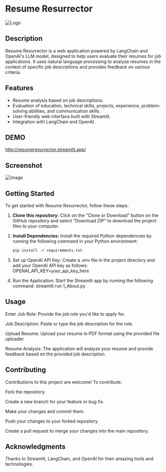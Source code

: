 # Resume Resurrector

![Logo](./images/inverted_panda.png)

## Description

Resume Resurrector is a web application powered by LangChain and OpenAI's LLM model, designed to help users evaluate their resumes for job applications. It uses natural language processing to analyze resumes in the context of specific job descriptions and provides feedback on various criteria.

## Features

- Resume analysis based on job descriptions.
- Evaluation of education, technical skills, projects, experience, problem-solving abilities, and communication skills.
- User-friendly web interface built with Streamlit.
- Integration with LangChain and OpenAI.

## DEMO
http://resumeresurrector.streamlit.app/

## Screenshot
![image](https://github.com/TripleJ160/ResumeResurrector/assets/83926918/b51a3d6a-9733-42c4-8344-d2426cb4d0b2)

## Getting Started

To get started with Resume Resurrector, follow these steps:

1. **Clone this repository:** Click on the "Clone or Download" button on the GitHub repository and select "Download ZIP" to download the project files to your computer.

2. **Install Dependencies:** Install the required Python dependencies by running the following command in your Python environment:

   ```python
   pip install -r requirements.txt

3. Set up OpenAI API Key: Create a .env file in the project directory and add your OpenAI API key as follows:
    OPENAI_API_KEY=your_api_key_here
4. Run the Application: Start the Streamlit app by running the following command:
    streamlit run 1_About.py
   
## Usage
Enter Job Role: Provide the job role you'd like to apply for.

Job Description: Paste or type the job description for the role.

Upload Resume: Upload your resume in PDF format using the provided file uploader.

Resume Analysis: The application will analyze your resume and provide feedback based on the provided job description.

## Contributing
Contributions to this project are welcome! To contribute:

Fork the repository.

Create a new branch for your feature or bug fix.

Make your changes and commit them.

Push your changes to your forked repository.

Create a pull request to merge your changes into the main repository.

## Acknowledgments
Thanks to Streamlit, LangChain, and OpenAI for their amazing tools and technologies. 
